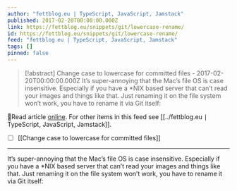 ```yaml
---
author: "fettblog․eu ∣ TypeScript, JavaScript, Jamstack"
published: 2017-02-20T00:00:00.000Z
link: https://fettblog.eu/snippets/git/lowercase-rename/
id: https://fettblog.eu/snippets/git/lowercase-rename/
feed: "fettblog․eu ∣ TypeScript, JavaScript, Jamstack"
tags: []
pinned: false
---
```

> [!abstract] Change case to lowercase for committed files - 2017-02-20T00:00:00.000Z
> It’s super-annoying that the Mac’s file OS is case insensitive. Especially if you have a *NIX based server that can’t read your images and things like that. Just renaming it on the file system won’t work, you have to rename it via Git itself:

🔗Read article [online](https://fettblog.eu/snippets/git/lowercase-rename/). For other items in this feed see [[../fettblog․eu ∣ TypeScript, JavaScript, Jamstack]].

- [ ] [[Change case to lowercase for committed files]]
- - -
It’s super-annoying that the Mac’s file OS is case insensitive. Especially if you have a *NIX based server that can’t read your images and things like that. Just renaming it on the file system won’t work, you have to rename it via Git itself:
